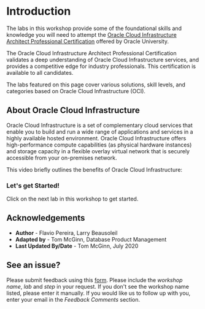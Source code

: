 
# Introduction

The labs in this workshop provide some of the foundational skills and knowledge you will need to attempt the [Oracle Cloud Infrastructure Architect Professional Certification](https://www.oracle.com/cloud/iaas/training/architect-professional.html) offered by Oracle University.

The Oracle Cloud Infrastructure Architect Professional Certification validates a deep understanding of Oracle Cloud Infrastructure services, and provides a competitive edge for industry professionals. This certification is available to all candidates.

The labs featured on this page cover various solutions, skill levels, and categories based on Oracle Cloud Infrastructure (OCI).

## About Oracle Cloud Infrastructure

Oracle Cloud Infrastructure is a set of complementary cloud services that enable you to build and run a wide range of applications and services in a highly available hosted environment. Oracle Cloud Infrastructure offers high-performance compute capabilities (as physical hardware instances) and storage capacity in a flexible overlay virtual network that is securely accessible from your on-premises network.

This video briefly outlines the benefits of Oracle Cloud Infrastructure:

[](youtube:-OBrKIlSt_Q)

### Let's get Started!

Click on the next lab in this workshop to get started.

## Acknowledgements

- **Author** - Flavio Pereira, Larry Beausoleil
- **Adapted by** -  Tom McGinn, Database Product Management
- **Last Updated By/Date** - Tom McGinn, July 2020

## See an issue?
Please submit feedback using this [form](https://apexapps.oracle.com/pls/apex/f?p=133:1:::::P1_FEEDBACK:1). Please include the *workshop name*, *lab* and *step* in your request.  If you don't see the workshop name listed, please enter it manually. If you would like us to follow up with you, enter your email in the *Feedback Comments* section.
